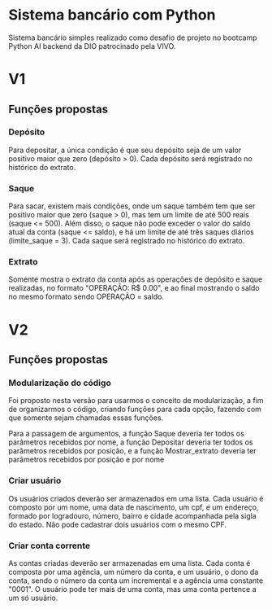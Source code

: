 # Sistema bancário com Python

Sistema bancário simples realizado como desafio de projeto no bootcamp Python AI backend da DIO patrocinado pela VIVO.

# V1

## Funções propostas

### Depósito

Para depositar, a única condição é que seu depósito seja de um valor positivo maior que zero (depósito > 0). Cada depósito será registrado no histórico do extrato.

### Saque

Para sacar, existem mais condições, onde um saque também tem que ser positivo maior que zero (saque > 0), mas tem um limite de até 500 reais (saque <= 500). Além disso, o saque não pode exceder o valor do saldo atual da conta (saque <= saldo), e há um limite de até três saques diários (limite_saque = 3). Cada saque será registrado no histórico do extrato.

### Extrato

Somente mostra o extrato da conta após as operações de depósito e saque realizadas, no formato "OPERAÇÃO: R$ 0.00", e ao final mostrando o saldo no mesmo formato sendo OPERAÇÃO = saldo.

# V2

## Funções propostas

### Modularização do código

Foi proposto nesta versão para usarmos o conceito de modularização, a fim de organizarmos o código, criando funções para cada opção, fazendo com que somente sejam chamadas essas funções.

Para a passagem de argumentos, a função Saque deveria ter todos os parâmetros recebidos por nome, a função Depositar deveria ter todos os parâmetros recebidos por posição, e a função Mostrar_extrato deveria ter parâmetros recebidos por posição e por nome

### Criar usuário

Os usuários criados deverão ser armazenados em uma lista. Cada usuário é composto por um nome, uma data de nascimento, um cpf, e um endereço, formado por logradouro, número, bairro e cidade acompanhada pela sigla do estado. Não pode cadastrar dois usuários com o mesmo CPF.

### Criar conta corrente

As contas criadas deverão ser armazenadas em uma lista. Cada conta é composta por uma agência, um número da conta, e um usuário, o dono da conta, sendo o número da conta um incremental e a agência uma constante "0001". O usuário pode ter mais de uma conta, mas uma conta pertence a um só usuário.